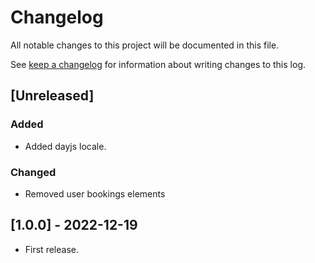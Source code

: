 # Changelog

All notable changes to this project will be documented in this file.

See [keep a changelog](https://keepachangelog.com/en/1.0.0/) for information about writing changes to this log.

## [Unreleased]

### Added

- Added dayjs locale.

### Changed

- Removed user bookings elements

## [1.0.0] - 2022-12-19

- First release.
